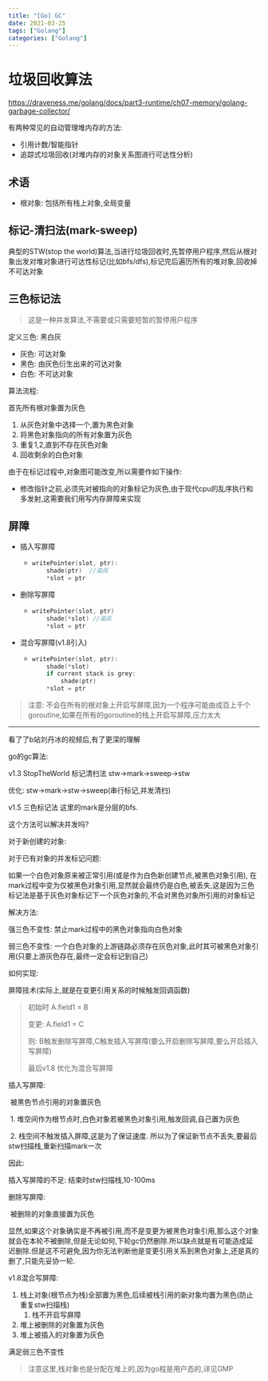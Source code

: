 ```yaml
---
title: "[Go] GC"
date: 2021-03-25
tags: ["Golang"]
categories: ["Golang"]
---
```


# 垃圾回收算法

https://draveness.me/golang/docs/part3-runtime/ch07-memory/golang-garbage-collector/

有两种常见的自动管理堆内存的方法:

- 引用计数/智能指针
- 追踪式垃圾回收(对堆内存的对象关系图进行可达性分析)

## 术语

- 根对象: 包括所有栈上对象,全局变量

## 标记-清扫法(mark-sweep)

典型的STW(stop the world)算法,当进行垃圾回收时,先暂停用户程序,然后从根对象出发对堆对象进行可达性标记(比如bfs/dfs),标记完后遍历所有的堆对象,回收掉不可达对象

## 三色标记法

> 这是一种并发算法,不需要或只需要短暂的暂停用户程序

定义三色: 黑白灰

- 灰色: 可达对象
- 黑色: 由灰色衍生出来的可达对象
- 白色: 不可达对象

算法流程:

首先所有根对象置为灰色

1. 从灰色对象中选择一个,置为黑色对象
2. 将黑色对象指向的所有对象置为灰色
3. 重复1,2,直到不存在灰色对象
4. 回收剩余的白色对象

由于在标记过程中,对象图可能改变,所以需要作如下操作:

- 修改指针之前,必须先对被指向的对象标记为灰色,由于现代cpu的乱序执行和多发射,这需要我们用写内存屏障来实现

## 屏障

- 插入写屏障

  - ```go
    writePointer(slot, ptr):
        shade(ptr)  //染灰
        *slot = ptr
    ```

- 删除写屏障

  - ```go
    writePointer(slot, ptr)
        shade(*slot) //染灰
        *slot = ptr
    ```

- 混合写屏障(v1.8引入)

  - ```go
    writePointer(slot, ptr):
        shade(*slot)
        if current stack is grey:
            shade(ptr)
        *slot = ptr
    ```

> 注意: 不会在所有的根对象上开启写屏障,因为一个程序可能由成百上千个goroutine,如果在所有的goroutine的栈上开启写屏障,压力太大





---





看了了b站刘丹冰的视频后,有了更深的理解

go的gc算法:

v1.3 StopTheWorld 标记清扫法 stw->mark->sweep->stw

优化: stw->mark->stw->sweep(串行标记,并发清扫)

v1.5 三色标记法 这里的mark是分层的bfs.

这个方法可以解决并发吗?

对于新创建的对象:



对于已有对象的并发标记问题:

如果一个白色对象原来被正常引用(或是作为白色新创建节点,被黑色对象引用), 在mark过程中变为仅被黑色对象引用,显然就会最终仍是白色,被丢失,这是因为三色标记法是基于灰色对象标记下一个灰色对象的,不会对黑色对象所引用的对象标记

解决方法:

强三色不变性: 禁止mark过程中的黑色对象指向白色对象

弱三色不变性: 一个白色对象的上游链路必须存在灰色对象,此时其可被黑色对象引用(只要上游灰色存在,最终一定会标记到自己)

如何实现:

屏障技术(实际上,就是在变更引用关系的时候触发回调函数)

> 初始时 A.field1 = B
>
> 变更: A.field1 = C
>
> 则: B触发删除写屏障,C触发插入写屏障(要么开启删除写屏障,要么开启插入写屏障)
>
> 最后v1.8 优化为混合写屏障

插入写屏障:

​	被黑色节点引用的对象置灰色

​	1. 堆空间作为根节点时,白色对象若被黑色对象引用,触发回调,自己置为灰色

​	2. 栈空间不触发插入屏障,这是为了保证速度. 所以为了保证新节点不丢失,要最后stw扫描栈,重新扫描mark一次

因此:

插入写屏障的不足: 结束时stw扫描栈,10-100ms



删除写屏障:

​	被删除的对象直接置为灰色

​	显然,如果这个对象确实是不再被引用,而不是变更为被黑色对象引用,那么这个对象就会在本轮不被删除,但是无论如何,下轮gc仍然删除.所以缺点就是有可能造成延迟删除.但是这不可避免,因为你无法判断他是变更引用关系到黑色对象上,还是真的删了,只能先妥协一轮.



v1.8混合写屏障:

1. 栈上对象(根节点为栈)全部置为黑色,后续被栈引用的新对象均置为黑色(防止重复stw扫描栈)
   1. 栈不开启写屏障
2. 堆上被删除的对象置为灰色
3. 堆上被插入的对象置为灰色

满足弱三色不变性

> 注意这里,栈对象也是分配在堆上的,因为go程是用户态的,详见GMP

